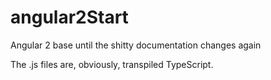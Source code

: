 # angular2Start
Angular 2 base until the shitty documentation changes again


The .js files are, obviously, transpiled TypeScript.
